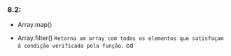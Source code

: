 ### 8.2:

- Array.map()

- Array.filter() `Retorna um array com todos os elementos que satisfaçam à condição verificada pela função.`
cd
